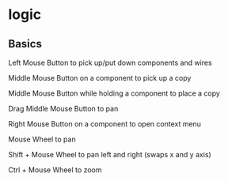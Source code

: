 # logic

## Basics

Left Mouse Button to pick up/put down components and wires

Middle Mouse Button on a component to pick up a copy

Middle Mouse Button while holding a component to place a copy

Drag Middle Mouse Button to pan

Right Mouse Button on a component to open context menu

Mouse Wheel to pan

Shift + Mouse Wheel to pan left and right (swaps x and y axis)

Ctrl + Mouse Wheel to zoom
